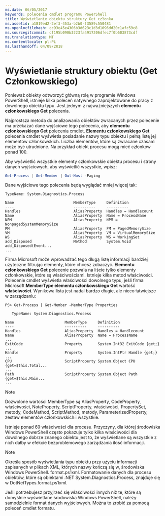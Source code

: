 ```yaml
---
ms.date: 06/05/2017
keywords: polecenia cmdlet programu PowerShell
title: Wyświetlanie obiektu struktury Get członka
ms.assetid: a1819ed2-2ef3-453a-b2b0-f3589c550481
ms.openlocfilehash: cc93e45e4306b3d623c1d3d1096dd20c1afc59c8
ms.sourcegitcommit: cf195b090b3223fa4917206dfec7f0b603873cdf
ms.translationtype: MT
ms.contentlocale: pl-PL
ms.lasthandoff: 04/09/2018
---
```

# <a name="viewing-object-structure-get-member"></a>Wyświetlanie struktury obiektu (Get Członkowskiego)

Ponieważ obiekty odtworzyć główną rolę w programie Windows PowerShell, istnieje kilka poleceń natywnego zaprojektowane do pracy z dowolnego obiektu typu. Jest jednym z najważniejszych **elementu członkowskiego Get** polecenia.

Najprostsza metoda do analizowania obiektów zwracanych przez polecenie ma przekazać dane wyjściowe tego polecenia, aby **elementu członkowskiego Get** polecenia cmdlet. **Elementu członkowskiego Get** polecenia cmdlet wyświetla posiadanie nazwy typu obiektu i pełną listę jej elementów członkowskich. Liczba elementów, które są zwracane czasami może być utrudnione. Na przykład obiekt procesu mogą mieć członków ponad 100.

Aby wyświetlić wszystkie elementy członkowskie obiektu procesu i strony danych wyjściowych, aby wyświetlić wszystkie, wpisz:

```powershell
Get-Process | Get-Member | Out-Host -Paging
```

Dane wyjściowe tego polecenia będą wyglądać mniej więcej tak:

```output
TypeName: System.Diagnostics.Process

Name                           MemberType     Definition
----                           ----------     ----------
Handles                        AliasProperty  Handles = Handlecount
Name                           AliasProperty  Name = ProcessName
NPM                            AliasProperty  NPM = NonpagedSystemMemorySize
PM                             AliasProperty  PM = PagedMemorySize
VM                             AliasProperty  VM = VirtualMemorySize
WS                             AliasProperty  WS = WorkingSet
add_Disposed                   Method         System.Void add_Disposed(Event...
...
```

Firma Microsoft może wprowadzać tego długą listę informacji bardziej użyteczne filtrując elementy, które chcesz zobaczyć. **Elementu członkowskiego Get** polecenie pozwala na liście tylko elementy członkowskie, które są właściwościami. Istnieje kilka metod właściwości. Polecenie cmdlet wyświetla właściwości dowolnego typu, jeśli firma Microsoft **MemberType elementu członkowskiego Get** wartość **właściwości**. Wynikowa lista jest nadal bardzo długie, ale nieco łatwiejsze w zarządzaniu:

```
PS> Get-Process | Get-Member -MemberType Properties

   TypeName: System.Diagnostics.Process

Name                       MemberType     Definition
----                       ----------     ----------
Handles                    AliasProperty  Handles = Handlecount
Name                       AliasProperty  Name = ProcessName
...
ExitCode                   Property       System.Int32 ExitCode {get;}
...
Handle                     Property       System.IntPtr Handle {get;}
...
CPU                        ScriptProperty System.Object CPU {get=$this.Total...
...
Path                       ScriptProperty System.Object Path {get=$this.Main...
...
```

> [!NOTE]
> Dozwolone wartości MemberType są AliasProperty, CodeProperty, właściwości, NoteProperty, ScriptProperty, właściwości, PropertySet, metody, CodeMethod, ScriptMethod, metody, ParameterizedProperty, zestaw elementów członkowskich i wszystkie.

Istnieje ponad 60 właściwości dla procesu. Przyczyny, dla której środowiska Windows PowerShell często pokazuje tylko kilka właściwości dla dowolnego dobrze znanego obiektu jest to, że wyświetlane są wszystkie z nich dałby w efekcie bezproblemowego zarządzania ilość informacji.

> [!NOTE]
> Określa sposób wyświetlania typu obiektu przy użyciu informacji zapisanych w plikach XML, których nazwy kończą się w, środowiska Windows PowerShell. format.ps1xml. Formatowanie danych dla procesu obiektów, które są obiektami .NET System.Diagnostics.Process, znajduje się w DotNetTypes.format.ps1xml.

Jeśli potrzebujesz przyjrzeć się właściwości innych niż te, które są domyślnie wyświetlane środowiska Windows PowerShell, należy samodzielnie format danych wyjściowych. Można to zrobić za pomocą poleceń cmdlet formatu.